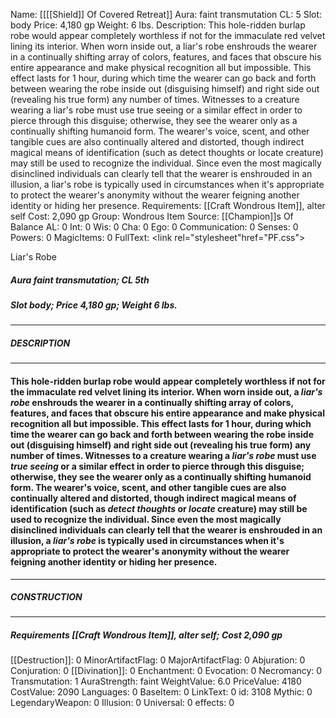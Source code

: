 Name: [[[[Shield]] Of Covered Retreat]]
Aura: faint transmutation
CL: 5
Slot: body
Price: 4,180 gp
Weight: 6 lbs.
Description: This hole-ridden burlap robe would appear completely worthless if not for the immaculate red velvet lining its interior. When worn inside out, a liar's robe enshrouds the wearer in a continually shifting array of colors, features, and faces that obscure his entire appearance and make physical recognition all but impossible. This effect lasts for 1 hour, during which time the wearer can go back and forth between wearing the robe inside out (disguising himself) and right side out (revealing his true form) any number of times. Witnesses to a creature wearing a liar's robe must use true seeing or a similar effect in order to pierce through this disguise; otherwise, they see the wearer only as a continually shifting humanoid form. The wearer's voice, scent, and other tangible cues are also continually altered and distorted, though indirect magical means of identification (such as detect thoughts or locate creature) may still be used to recognize the individual. Since even the most magically disinclined individuals can clearly tell that the wearer is enshrouded in an illusion, a liar's robe is typically used in circumstances when it's appropriate to protect the wearer's anonymity without the wearer feigning another identity or hiding her presence.
Requirements: [[Craft Wondrous Item]], alter self
Cost: 2,090 gp
Group: Wondrous Item
Source: [[Champion]]s Of Balance
AL: 0
Int: 0
Wis: 0
Cha: 0
Ego: 0
Communication: 0
Senses: 0
Powers: 0
MagicItems: 0
FullText: <link rel="stylesheet"href="PF.css"><div class="heading"><p class="alignleft">Liar's Robe</p><div style="clear: both;"></div></div><div><h5><b>Aura </b>faint transmutation; <b>CL </b>5th</h5><h5><b>Slot </b>body; <b>Price </b>4,180 gp; <b>Weight </b>6 lbs.</h5></div><hr/><div><h5><b>DESCRIPTION</b></h5></div><hr/><div><h4><p>This hole-ridden burlap robe would appear completely worthless if not for the immaculate red velvet lining its interior. When worn inside out, a <i>liar's robe</i> enshrouds the wearer in a continually shifting array of colors, features, and faces that obscure his entire appearance and make physical recognition all but impossible. This effect lasts for 1 hour, during which time the wearer can go back and forth between wearing the robe inside out (disguising himself) and right side out (revealing his true form) any number of times. Witnesses to a creature wearing a <i>liar's robe</i> must use <i>true seeing</i> or a similar effect in order to pierce through this disguise; otherwise, they see the wearer only as a continually shifting humanoid form. The wearer's voice, scent, and other tangible cues are also continually altered and distorted, though indirect magical means of identification (such as <i>detect thoughts</i> or <i>locate</i> creature) may still be used to recognize the individual. Since even the most magically disinclined individuals can clearly tell that the wearer is enshrouded in an illusion, a <i>liar's robe</i> is typically used in circumstances when it's appropriate to protect the wearer's anonymity without the wearer feigning another identity or hiding her presence.</p></h4></div><hr/><div><h5><b>CONSTRUCTION</b></h5></div><hr/><div><h5><b>Requirements </b>[[Craft Wondrous Item]], <i>alter self</i>; <b>Cost </b>2,090 gp</h5></div>
[[Destruction]]: 0
MinorArtifactFlag: 0
MajorArtifactFlag: 0
Abjuration: 0
Conjuration: 0
[[Divination]]: 0
Enchantment: 0
Evocation: 0
Necromancy: 0
Transmutation: 1
AuraStrength: faint
WeightValue: 6.0
PriceValue: 4180
CostValue: 2090
Languages: 0
BaseItem: 0
LinkText: 0
id: 3108
Mythic: 0
LegendaryWeapon: 0
Illusion: 0
Universal: 0
effects: 0
